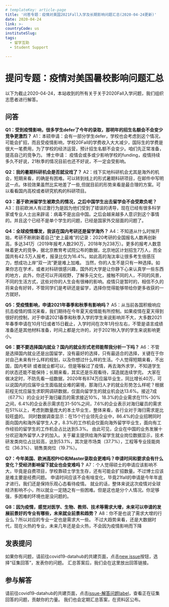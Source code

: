 ```yaml
---
# templateKey: article-page
title: '问答专题：疫情对美国2021Fall入学及长期影响问题汇总(2020-04-24更新)'
date: 2020-04-24
link: >-
countryCode: us
instituteSlug:
tags:
  - 留学互助
  - Student Support

---
```



# 提问专题：疫情对美国暑校影响问题汇总

以下为截止2020-04-24，本站收到的所有关于关于2020Fall入学问题，我们组织志愿者进行解答。

## 问答

**Q1：受到疫情影响，很多学生defer了今年的录取，那明年的招生名额会不会变少竞争更激烈？**
A1：本硕申请：会有一部分学生defer，学校也会考虑到这个情况，可能会扩招，而且受疫情影响，学校20Fall的学费收入大大减少，国际生的学费是很大一笔费用，为了学校的经济运营，预计招生名额不会变少。咱们先正常准备，提高自己的竞争力。
博士申请： 疫情会或多或少影响学校的funding，疫情持续多久不好说，21秋季的情况目前也还不好说，不一定会受影响。


**Q2：我的暑期科研机会是否就没戏了？**
A2：线下实地科研机会尤其是海外的机会，短期来看，的确是有困难。可以转到线上的形式暑期科研项目，在邮件中写明这一点。体验效果虽然比实地差了一些,但就目前的形势来看是最合理的方案。可以看看国内高校或者研究机构的科研项目。

**Q3：基于欧洲留学生被欺负的情况，之后中国学生出去留学会不会受欺负呢？**
A3：目前欧洲人有过激行为是因为他们受到了错误的诱导，现在已经有很多科学家或专业人士出来辟谣：病毒不是出自中国。之后会越来越多人意识到这个事情的。并且这个已经不是单个学生的问题，已经是国家外交层面的问题了。

**Q4：全球疫情爆发，我该在国内考研还是留学海外？**
A4：不知道从什么时候开始，考研不断刷新着自己“史上最难”的记录：2020考研的全国报名人数再创新高，多达341万（2019年报考人数290万，2018年为238万）。更多的报考人数意味着更大的竞争，据北京教育考试院公布的数据，北京地区计划招生7万人，而全国共有42.5万人报考，报录比仅为16.4%。如此高的淘汰率让很多考生倍感压力，想成功上岸“双一流”更是难上加难。
当然，你的人生不是只有一种选择。如果你志在学术，或者对科研很感兴趣，国外的大学是让你静下心来认真学一些东西的地方，此外，你还可以开阔视野，了解多元文化，接触不同的人，不同的风景，不同的生活方式，这些对你的人生会有很棒的影响。疫情只是暂时的，相信不久的将来会有好转，不管同学们是考研还是留学，选择你觉得能够带给你更多收获的一方就好。


**Q5：受疫情影响，申请2021年春季和秋季有影响吗？**
A5：从当前各国积极响应抗击疫情的情况来看，我们期待在今年夏天疫情能有所控制。如果疫情在夏天得到很好的控制，对于申请2021春季和秋季入学的学生来说影响并不大，大多数2021年春季申请在10月1日或者15日截止，入学时间在次年1月份左右，不管是语言成绩准备还是其他材料准备，时间上都是允许的，对于2021秋入学的学生来说影响更小。

**Q6：要不要选择国内就业？国内的就业形式老师能帮我分析一下吗？**
A6：不管是选择国内就业还是出国留学，没有最好的选择，只有最适合的选择，关键在于你对自己未来有什么样的规划，以及你想过什么样的生活。个人觉得短期来看，不出国，国内考研 或者就业都可以，但是等躲过了疫情，再去海外求学，不知道学生的状态还能不能保持；长期来看，其实还是乐观看待，深造就连续学完。
大家在做决定时，不防先看一组数据，2020年有874万应届毕业生，同比增长40万，可以说国内的应届毕业生面临就业难的窘境，那海归人才的就业形势怎么样呢？根据前程无忧应届生求职网调研数据，仅面向留学生的就业机会达13.6%。接近7成（67.7%）的企业对于海归雇员的需求接近10%，18.3%的企业需求在11%-30%之间，6.4%的企业表示需求在31-50%之间，7.6%的企业表示对海归雇员的需求在51%以上，考虑到数量庞大的本土毕业生，整体来看，各行业对于海归需求是比较旺盛的。
同时数据调查显示：在15个行业领先企业中，86.4%的企业招聘同时面向国内和海外留学生人才，8.3%的工作机会仅面向海外留学毕业生，面向有工作经验的留学生的工作机会占比达到5.3%。
由此可见，企业在中国的业务发展十分欢迎海外留学人才的加入。关于雇主提供给海外留学生就业岗位数据显示，技术研发类岗位占比较高，达到53.1%，其次是市场类（37.7%），工程等专业技能岗位（36.3%）、销售类岗位（19.7%）。


**Q7：今年美国、欧洲高校PHD和Master录取会更难吗？申请时间和要求会有什么变化？受经济影响留下就业也会变难吗？**
A7：个人觉得硕士的申请应该影响不大，毕竟是自费项目，学校靠硕士学生生存，还有可能会扩招数量。不过博士应该是难主要是经费问题。
申请时间应该不会有啥变化，毕竟21fall的申请是今年年底才进行。我们还是保持乐观心态看待疫情。
就业的话，整体来说这次疫情对全球经济影响不小，所以就业一定随之有一些困难。但是这也是分个人情况。你足够强，多困难的环境也是没问题的。


**Q8：因为疫情，感觉对医学、生物、教师、技术等需求大增，未来可以申请的发展前景好的专业有哪些，未来就业前景和趋势？**
A8：你不是也说了需求大增的行业么？所以对应的专业一定也是需求大一些。
不过大趋势来看，还是大数据时代，现在火热的专业，未来几年还是会火热，不会因为疫情影响而下降



## 发表提问
如果你有问题，请前往covid19-datahub的共建页面，点击[new issue](https://github.com/applysquare/covid19-datahub/issues/new/choose)按钮，选择“征集回答”，发表你的问题。
汇总答案后，我们会在这里放出回答链接。

## 参与解答
请前往covid19-datahub的共建页面，点击[issue-解答问题label](https://github.com/applysquare/covid19-datahub/issues?q=is%3Aopen+is%3Aissue+label%3A%E8%A7%A3%E7%AD%94%E9%97%AE%E9%A2%98)，查看正在征集回答的问题，贡献你的力量。
我们也会定期汇总答案，在资料区公布。
